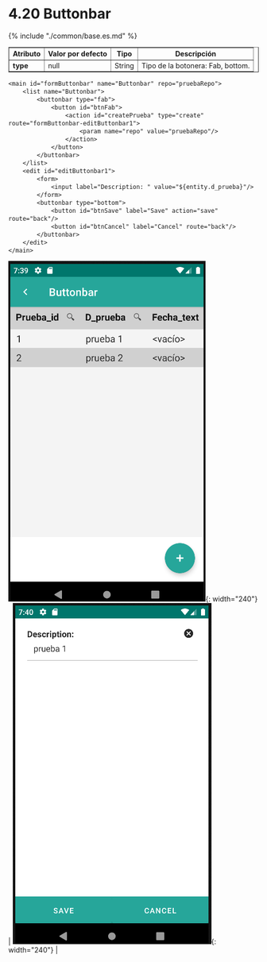 # 4.20 Buttonbar
<table border="1">
    <thead>
        <tr>
            <th colspan="2">Atributo</th>
            <th>Valor por defecto</th>
            <th>Tipo</th>
            <th>Descripción</th>
         </tr>
    </thead>
    <tbody>
        {% include "./common/base.es.md" %}
        <tr>
            <td colspan="2"><strong>type</strong></td>
            <td>null</td>
            <td>String</td>
            <td>Tipo de la botonera: Fab, bottom.</td>
        </tr>
    </tbody>
</table>    

    <main id="formButtonbar" name="Buttonbar" repo="pruebaRepo">
        <list name="Buttonbar">
            <buttonbar type="fab">
                <button id="btnFab">
                    <action id="createPrueba" type="create" route="formButtonbar-editButtonbar1">
                        <param name="repo" value="pruebaRepo"/>
                    </action>
                </button>
            </buttonbar>
        </list>
        <edit id="editButtonbar1">
            <form>
                <input label="Description: " value="${entity.d_prueba}"/>
            </form>
            <buttonbar type="bottom">
                <button id="btnSave" label="Save" action="save" route="back"/>
                <button id="btnCancel" label="Cancel" route="back"/>
            </buttonbar>
        </edit>
    </main>

![Imagen 1](../img/buttonbar1.png){: width="240"} | ![Imagen 2](../img/buttonbar2.png){: width="240"} |
